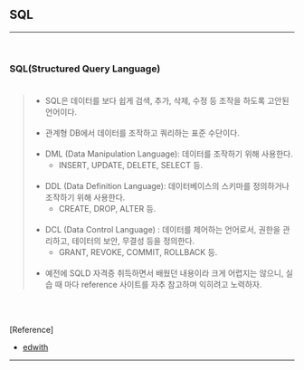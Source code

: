 SQL
---

---

<br>

### SQL(Structured Query Language)<br><br>

> -	SQL은 데이터를 보다 쉽게 검색, 추가, 삭제, 수정 등 조작을 하도록 고안된 언어이다.<br><br>
> -	관계형 DB에서 데이터를 조작하고 쿼리하는 표준 수단이다.<br><br>
> -	DML (Data Manipulation Language): 데이터를 조작하기 위해 사용한다.
> 	-	INSERT, UPDATE, DELETE, SELECT 등.<br><br>
> -	DDL (Data Definition Language): 데이터베이스의 스키마를 정의하거나 조작하기 위해 사용한다.
> 	-	CREATE, DROP, ALTER 등.<br><br>
> -	DCL (Data Control Language) : 데이터를 제어하는 언어로서, 권한을 관리하고, 테이터의 보안, 무결성 등을 정의한다.
> 	-	GRANT, REVOKE, COMMIT, ROLLBACK 등.<br><br>
> -	예전에 SQLD 자격증 취득하면서 배웠던 내용이라 크게 어렵지는 않으니, 실습 때 마다 reference 사이트를 자추 참고하며 익히려고 노력하자.

<br><br>

[Reference]

-	[edwith](https://www.edwith.org/boostcourse-web/lecture/16720/)

---
